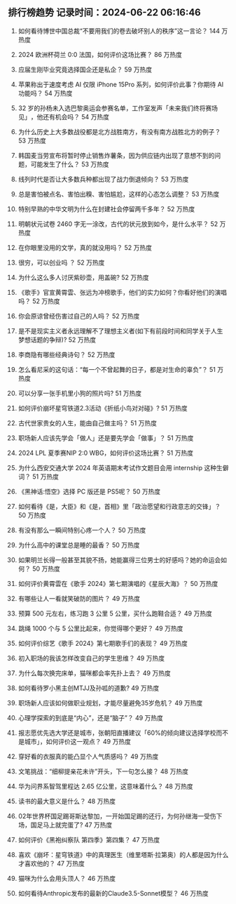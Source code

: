 
## 排行榜趋势 记录时间：2024-06-22 06:16:46
  
  1. 如何看待博世中国总裁“不要用我们的卷去破坏别人的秩序”这一言论？ 144 万热度
    
  2. 2024 欧洲杯荷兰 0:0 法国，如何评价这场比赛？ 86 万热度
    
  3. 应届生刚毕业究竟选择国企还是私企？ 59 万热度
    
  4. 苹果称出于速度考虑 AI 仅限 iPhone 15Pro 系列，如何评价此事？你期待 AI 功能吗？ 54 万热度
    
  5. 32 岁的孙杨未入选巴黎奥运会参赛名单，工作室发声「未来我们终将赛场见」 ​​​，他还有机会吗？ 54 万热度
    
  6. 为什么历史上大多数战役都是北方战胜南方，有没有南方战胜北方的例子？ 53 万热度
    
  7. 韩国麦当劳宣布将暂时停止销售炸薯条，因为供应链内出现了意想不到的问题，可能发生了什么？ 53 万热度
    
  8. 线列时代是否让大多数兵种都出现了战力倒退倾向？ 53 万热度
    
  9. 总是害怕被点名、害怕出糗、害怕尴尬，这样的心态怎么调整？ 53 万热度
    
  10. 特别早熟的中华文明为什么在封建社会停留两千多年？ 52 万热度
    
  11. 明朝状元试卷 2460 字无一涂改，古代的状元放到如今，是什么水平？ 52 万热度
    
  12. 在你眼里没用的文学，真的就没用吗？ 52 万热度
    
  13. 很穷，可以创业吗 ？ 52 万热度
    
  14. 为什么这么多人讨厌紫砂壶，用盖碗? 52 万热度
    
  15. 《歌手》官宣黄霄雲、张远为冲榜歌手，他们的实力如何？你看好他们的演唱吗？ 52 万热度
    
  16. 你会原谅曾经伤害过自己的人吗？ 52 万热度
    
  17. 是不是现实主义者永远理解不了理想主义者(如下有前段时间和同学关于人生梦想话题的争辩)? 52 万热度
    
  18. 李商隐有哪些经典诗句？ 52 万热度
    
  19. 怎么看尼采的这句话：“每一个不曾起舞的日子，都是对生命的辜负”？ 51 万热度
    
  20. 可以分享一张手机里小狗的照片吗? 51 万热度
    
  21. 如何评价崩坏星穹铁道2.3活动《折纸小鸟对对碰》? 51 万热度
    
  22. 古代世家贵女的人生，能由自己做主吗？ 51 万热度
    
  23. 职场新人应该先学会「做人」还是要先学会「做事」？ 51 万热度
    
  24. 2024 LPL 夏季赛NIP 2:0 WBG，如何评价这场比赛？ 51 万热度
    
  25. 为什么西安交通大学 2024 年英语期末考试作文题目会用 internship 这种生僻词？ 51 万热度
    
  26. 《黑神话:悟空》选择 PC 版还是 PS5呢？ 50 万热度
    
  27. 如何看待《是，大臣》和《是，首相》里「政治愿望和行政意志的交锋」？ 50 万热度
    
  28. 有没有那么一瞬间特别心疼一个人？ 50 万热度
    
  29. 为什么高中的课堂总是睡的最香？ 50 万热度
    
  30. 如果明兰长得一般甚至其貌不扬，她能赢得三位男士的好感吗？她的命运会如何？ 50 万热度
    
  31. 如何评价黄霄雲在《歌手 2024》第七期演唱的《星辰大海》？ 50 万热度
    
  32. 有哪些让人一看就笑破防的图片？ 49 万热度
    
  33. 预算 500 元左右，练习跑 3 公里 5 公里，买什么跑鞋合适？ 49 万热度
    
  34. 跳绳 1000 个与 5 公里比起来，你觉得哪个更好？ 49 万热度
    
  35. 如何评价综艺《歌手 2024》第七期歌手们的表现？ 49 万热度
    
  36. 初入职场的我该怎样改变自己的学生思维？ 49 万热度
    
  37. 为什么每次换完床单，猫咪都会率先扑上去？ 49 万热度
    
  38. 如何看待罗小黑主创MTJJ及孙呱的道歉? 49 万热度
    
  39. 职场新人应该如何做职业规划，才能尽量避免35岁危机？ 49 万热度
    
  40. 心理学探索的到底是“内心”，还是“脑子”？ 49 万热度
    
  41. 报志愿优先选大学还是城市，张朝阳直播建议「60%的倾向建议选择学校而不是城市」，如何评价这一观点？ 49 万热度
    
  42. 穿好看的衣服真的能凸显个人气质感吗？ 49 万热度
    
  43. 文笔挑战：“细柳提亲花未许”开头，下一句怎么接？ 48 万热度
    
  44. 华为问界系智驾里程达 2.65 亿公里，这意味着什么？ 48 万热度
    
  45. 读书的最大意义是什么？ 48 万热度
    
  46. 02年世界杯国足踢哥斯达黎加，一开始国足踢的还行，为何孙继海一受伤下场，国足马上就完蛋了? 47 万热度
    
  47. 如何评价《黑袍纠察队 第四季》第四集？ 47 万热度
    
  48. 喜欢《崩坏：星穹铁道》中的真理医生（维里塔斯·拉第奥）的人都是因为什么才喜欢他的？ 47 万热度
    
  49. 猫咪为什么会用头顶人？ 46 万热度
    
  50. 如何看待Anthropic发布的最新的Claude3.5-Sonnet模型？ 46 万热度
    
